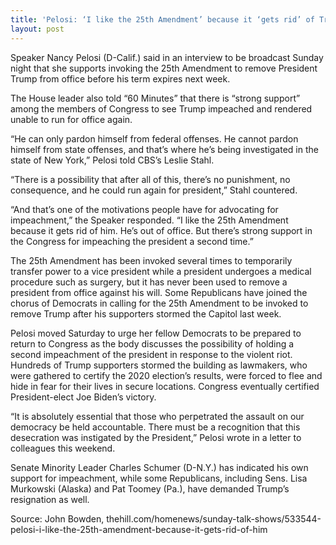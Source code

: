 ```yaml
---
title: 'Pelosi: ‘I like the 25th Amendment’ because it ‘gets rid’ of Trump'
layout: post
---
```


Speaker Nancy Pelosi (D-Calif.) said in an interview to be broadcast Sunday night that she supports invoking the 25th Amendment to remove President Trump from office before his term expires next week.

The House leader also told “60 Minutes” that there is “strong support” among the members of Congress to see Trump impeached and rendered unable to run for office again.

“He can only pardon himself from federal offenses. He cannot pardon himself from state offenses, and that’s where he’s being investigated in the state of New York,” Pelosi told CBS’s Leslie Stahl.

“There is a possibility that after all of this, there’s no punishment, no consequence, and he could run again for president,” Stahl countered.

“And that’s one of the motivations people have for advocating for impeachment,” the Speaker responded. “I like the 25th Amendment because it gets rid of him. He’s out of office. But there’s strong support in the Congress for impeaching the president a second time.”

The 25th Amendment has been invoked several times to temporarily transfer power to a vice president while a president undergoes a medical procedure such as surgery, but it has never been used to remove a president from office against his will. Some Republicans have joined the chorus of Democrats in calling for the 25th Amendment to be invoked to remove Trump after his supporters stormed the Capitol last week.

Pelosi moved Saturday to urge her fellow Democrats to be prepared to return to Congress as the body discusses the possibility of holding a second impeachment of the president in response to the violent riot. Hundreds of Trump supporters stormed the building as lawmakers, who were gathered to certify the 2020 election’s results, were forced to flee and hide in fear for their lives in secure locations. Congress eventually certified President-elect Joe Biden’s victory.

“It is absolutely essential that those who perpetrated the assault on our democracy be held accountable. There must be a recognition that this desecration was instigated by the President,” Pelosi wrote in a letter to colleagues this weekend.

Senate Minority Leader Charles Schumer (D-N.Y.) has indicated his own support for impeachment, while some Republicans, including Sens. Lisa Murkowski (Alaska) and Pat Toomey (Pa.), have demanded Trump’s resignation as well.

Source: John Bowden, thehill.com/homenews/sunday-talk-shows/533544-pelosi-i-like-the-25th-amendment-because-it-gets-rid-of-him